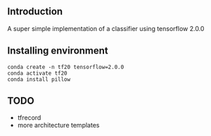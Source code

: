 ## Introduction
A super simple implementation of a classifier using tensorflow 2.0.0
## Installing environment
```
conda create -n tf20 tensorflow=2.0.0
conda activate tf20
conda install pillow
```

## TODO
- tfrecord
- more architecture templates
